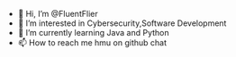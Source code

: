 - 👋 Hi, I’m @FluentFlier
- 👀 I’m interested in Cybersecurity,Software Development
- 🌱 I’m currently learning Java and Python
- 📫 How to reach me hmu on github chat

<!---
FluentFlier/FluentFlier is a ✨ special ✨ repository because its `README.md` (this file) appears on your GitHub profile.
You can click the Preview link to take a look at your changes.
--->
